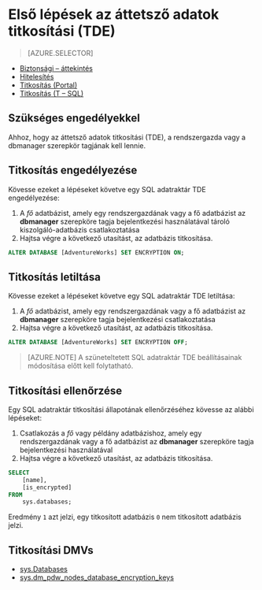 <properties
   pageTitle="Az SQL-adatraktár (T-SQL) átlátszó adatok titkosítása |} Microsoft Azure"
   description="Áttetsző adatok titkosítás (TDE) SQL adatraktár (T – SQL)"
   services="sql-data-warehouse"
   documentationCenter=""
   authors="ronortloff"
   manager="barbkess"
   editor=""/>

<tags
   ms.service="sql-data-warehouse"
   ms.workload="data-management"
   ms.tgt_pltfrm="na"
   ms.devlang="na"
   ms.topic="article"
   ms.date="09/24/2016"
   ms.author="rortloff;barbkess;sonyama"/>

# <a name="get-started-with-transparent-data-encryption-tde"></a>Első lépések az áttetsző adatok titkosítási (TDE)


> [AZURE.SELECTOR]
- [Biztonsági – áttekintés](sql-data-warehouse-overview-manage-security.md)
- [Hitelesítés](sql-data-warehouse-authentication.md)
- [Titkosítás (Portal)](sql-data-warehouse-encryption-tde.md)
- [Titkosítás (T – SQL)](sql-data-warehouse-encryption-tde-tsql.md)

## <a name="required-permssions"></a>Szükséges engedélyekkel

Ahhoz, hogy az áttetsző adatok titkosítási (TDE), a rendszergazda vagy a dbmanager szerepkör tagjának kell lennie.

## <a name="enabling-encryption"></a>Titkosítás engedélyezése

Kövesse ezeket a lépéseket követve egy SQL adatraktár TDE engedélyezése:

1. A *fő* adatbázist, amely egy rendszergazdának vagy a fő adatbázist az **dbmanager** szerepköre tagja bejelentkezési használatával tároló kiszolgáló-adatbázis csatlakoztatása
2. Hajtsa végre a következő utasítást, az adatbázis titkosítása.

```sql
ALTER DATABASE [AdventureWorks] SET ENCRYPTION ON;
```

## <a name="disabling-encryption"></a>Titkosítás letiltása

Kövesse ezeket a lépéseket követve egy SQL adatraktár TDE letiltása:

1. A *fő* adatbázist, amely egy rendszergazdának vagy a fő adatbázist az **dbmanager** szerepköre tagja bejelentkezési csatlakoztatása
2. Hajtsa végre a következő utasítást, az adatbázis titkosítása.

```sql
ALTER DATABASE [AdventureWorks] SET ENCRYPTION OFF;
```

> [AZURE.NOTE] A szüneteltetett SQL adatraktár TDE beállításainak módosítása előtt kell folytatható.

## <a name="verifying-encryption"></a>Titkosítási ellenőrzése

Egy SQL adatraktár titkosítási állapotának ellenőrzéséhez kövesse az alábbi lépéseket:

1. Csatlakozás a *fő* vagy példány adatbázishoz, amely egy rendszergazdának vagy a fő adatbázist az **dbmanager** szerepköre tagja bejelentkezési használatával
2. Hajtsa végre a következő utasítást, az adatbázis titkosítása.

```sql
SELECT
    [name],
    [is_encrypted]
FROM
    sys.databases;
```

Eredmény ```1``` azt jelzi, egy titkosított adatbázis ```0``` nem titkosított adatbázis jelzi.

## <a name="encryption-dmvs"></a>Titkosítási DMVs  

- [sys.Databases][] 
- [sys.dm_pdw_nodes_database_encryption_keys][]


<!--Anchors-->
[Transparent Data Encryption (TDE)]: https://msdn.microsoft.com/library/bb934049.aspx
[sys.Databases]: http://msdn.microsoft.com/library/ms178534.aspx  
[sys.dm_pdw_nodes_database_encryption_keys]: https://msdn.microsoft.com/library/mt203922.aspx  

<!--Image references-->

<!--Link references-->
